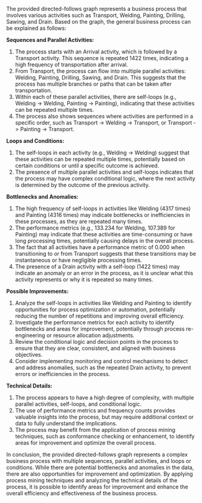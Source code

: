 The provided directed-follows graph represents a business process that involves various activities such as Transport, Welding, Painting, Drilling, Sawing, and Drain. Based on the graph, the general business process can be explained as follows:

**Sequences and Parallel Activities:**

1. The process starts with an Arrival activity, which is followed by a Transport activity. This sequence is repeated 1422 times, indicating a high frequency of transportation after arrival.
2. From Transport, the process can flow into multiple parallel activities: Welding, Painting, Drilling, Sawing, and Drain. This suggests that the process has multiple branches or paths that can be taken after transportation.
3. Within each of these parallel activities, there are self-loops (e.g., Welding -> Welding, Painting -> Painting), indicating that these activities can be repeated multiple times.
4. The process also shows sequences where activities are performed in a specific order, such as Transport -> Welding -> Transport, or Transport -> Painting -> Transport.

**Loops and Conditions:**

1. The self-loops in each activity (e.g., Welding -> Welding) suggest that these activities can be repeated multiple times, potentially based on certain conditions or until a specific outcome is achieved.
2. The presence of multiple parallel activities and self-loops indicates that the process may have complex conditional logic, where the next activity is determined by the outcome of the previous activity.

**Bottlenecks and Anomalies:**

1. The high frequency of self-loops in activities like Welding (4317 times) and Painting (4316 times) may indicate bottlenecks or inefficiencies in these processes, as they are repeated many times.
2. The performance metrics (e.g., 133.234 for Welding, 107.389 for Painting) may indicate that these activities are time-consuming or have long processing times, potentially causing delays in the overall process.
3. The fact that all activities have a performance metric of 0.000 when transitioning to or from Transport suggests that these transitions may be instantaneous or have negligible processing times.
4. The presence of a Drain activity with a self-loop (1422 times) may indicate an anomaly or an error in the process, as it is unclear what this activity represents or why it is repeated so many times.

**Possible Improvements:**

1. Analyze the self-loops in activities like Welding and Painting to identify opportunities for process optimization or automation, potentially reducing the number of repetitions and improving overall efficiency.
2. Investigate the performance metrics for each activity to identify bottlenecks and areas for improvement, potentially through process re-engineering or resource allocation adjustments.
3. Review the conditional logic and decision points in the process to ensure that they are clear, consistent, and aligned with business objectives.
4. Consider implementing monitoring and control mechanisms to detect and address anomalies, such as the repeated Drain activity, to prevent errors or inefficiencies in the process.

**Technical Details:**

1. The process appears to have a high degree of complexity, with multiple parallel activities, self-loops, and conditional logic.
2. The use of performance metrics and frequency counts provides valuable insights into the process, but may require additional context or data to fully understand the implications.
3. The process may benefit from the application of process mining techniques, such as conformance checking or enhancement, to identify areas for improvement and optimize the overall process.

In conclusion, the provided directed-follows graph represents a complex business process with multiple sequences, parallel activities, and loops or conditions. While there are potential bottlenecks and anomalies in the data, there are also opportunities for improvement and optimization. By applying process mining techniques and analyzing the technical details of the process, it is possible to identify areas for improvement and enhance the overall efficiency and effectiveness of the business process.